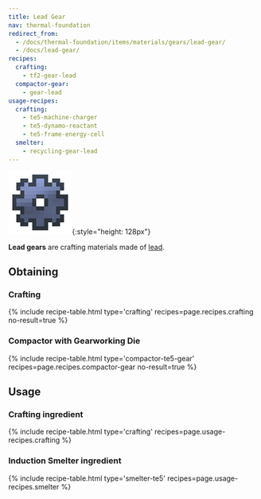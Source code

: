 ```yaml
---
title: Lead Gear
nav: thermal-foundation
redirect_from:
  - /docs/thermal-foundation/items/materials/gears/lead-gear/
  - /docs/lead-gear/
recipes:
  crafting:
    - tf2-gear-lead
  compactor-gear:
    - gear-lead
usage-recipes:
  crafting:
    - te5-machine-charger
    - te5-dynamo-reactant
    - te5-frame-energy-cell
  smelter:
    - recycling-gear-lead
---
```


![Lead gear](/assets/images/thermal-foundation/gear-lead.png){:style="height: 128px"}


**Lead gears** are crafting materials made of [lead](/docs/thermal-foundation/lead-ingot/).


Obtaining
---------

### Crafting
{% include recipe-table.html type='crafting' recipes=page.recipes.crafting no-result=true %}

### Compactor with Gearworking Die
{% include recipe-table.html type='compactor-te5-gear' recipes=page.recipes.compactor-gear no-result=true %}


Usage
-----

### Crafting ingredient
{% include recipe-table.html type='crafting' recipes=page.usage-recipes.crafting %}

### Induction Smelter ingredient
{% include recipe-table.html type='smelter-te5' recipes=page.usage-recipes.smelter %}
